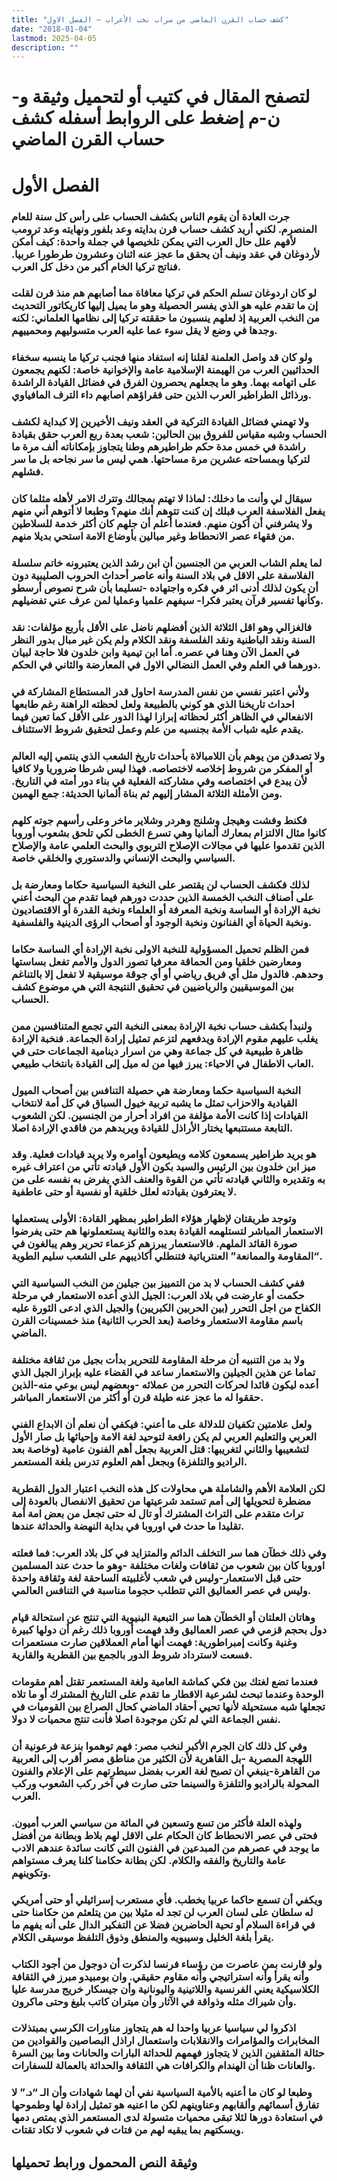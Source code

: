 ```yaml
---
title: "كشف حساب القرن الماضي من سراب نخب الأعراب – الفصل الاول"
date: "2018-01-04"
lastmod: 2025-04-05
description: ""
---
```

# **لتصفح المقال في كتيب أو لتحميل وثيقة و-ن-م إضغط على الروابط أسفله** **كشف حساب القرن الماضي**

# الفصل الأول

### جرت العادة أن يقوم الناس بكشف الحساب على رأس كل سنة للعام المنصرم. لكني أريد كشف حساب قرن بدايته وعد بلفور ونهايته وعد ترومب لأفهم علل حال العرب التي يمكن تلخيصها في جملة واحدة: كيف أمكن لأردوغان في عقد ونيف أن يحقق ما عجز عنه اثنان وعشرون طرطورا عربيا. فناتج تركيا الخام أكبر من دخل كل العرب.

### لو كان اردوغان تسلم الحكم في تركيا معافاة مما أصابهم هم منذ قرن لقلت إن ما تقدم عليه هو الذي يفسر الحصيلة وهو ما يميل إليها كاريكاتور التحديث من النخب العربية إذ لعلهم ينسبون ما حققته تركيا إلى نظامها العلماني: لكنه وجدها في وضع لا يقل سوء عما عليه العرب متسوليهم ومحمييهم.

### ولو كان قد واصل العلمنة لقلنا إنه استفاد منها فجنب تركيا ما ينسبه سخفاء الحداثيين العرب من الهيمنة الإسلامية عامة والإخوانية خاصة: لكنهم يجمعون على اتهامه بهما. وهو ما يجعلهم يحصرون الفرق في فضائل القيادة الراشدة ورذائل الطراطير العرب الذين حتى فقراؤهم اصابهم داء الترف المافياوي.

### ولا تهمني فضائل القيادة التركية في العقد ونيف الأخيرين إلا كبداية لكشف الحساب وشبه مقياس للفروق بين الحالين: شعب بعدة ربع العرب حقق بقيادة راشدة في خمس مدة حكم طراطيرهم وطنا يتجاوز بإمكاناته ألف مرة ما لتركيا وبمساحته عشرين مرة مساحتها. همي ليس ما سر نجاحه بل ما سر فشلهم.

### سيقال لي وأنت ما دخلك: لماذا لا تهتم بمجالك وتترك الامر لأهله مثلما كان يفعل الفلاسفة العرب قبلك إن كنت تتوهم أنك منهم؟ وطبعا لا أتوهم أني منهم ولا يشرفني أن أكون منهم. فعندما أعلم أن جلهم كان أكثر خدمة للسلاطين من فقهاء عصر الانحطاط وغير مبالين بأوضاع الامة استحي بديلا منهم.

### لما يعلم الشاب العربي من الجنسين أن ابن رشد الذين يعتبرونه خاتم سلسلة الفلاسفة على الاقل في بلاد السنة وأنه عاصر أحداث الحروب الصليبية دون أن يكون لذلك أدنى اثر في فكره واجتهاده -تسليما بأن شرح نصوص أرسطو وكأنها تفسير قرآن يعتبر فكرا- سيفهم علميا وعمليا لمن عرف عني تفضيلهم.

### فالغزالي وهو اقل الثلاثة الذين أفضلهم ناضل على الأقل بأربع مؤلفات: نقد السنة ونقد الباطنية ونقد الفلسفة ونقد الكلام ولم يكن غير مبال بدور النظر في العمل الآن وهنا في عصره. أما ابن تيمية وابن خلدون فلا حاجة لبيان دورهما في العلم وفي العمل النضالي الاول في المعارضة والثاني في الحكم.

### ولأني اعتبر نفسي من نفس المدرسة احاول قدر المستطاع المشاركة في احداث تاريخنا الذي هو كوني بالطبيعة ولعل لحظته الراهنة رغم طابعها الانفعالي في الظاهر أكثر لحظاته إبرازا لهذا الدور على الأقل كما تعين فيما يقدم عليه شباب الأمة بجنسيه من علم وعمل لتحقيق شروط الاستئناف.

### ولا تصدقن من يوهم بأن اللامبالاة بأحداث تاريخ الشعب الذي ينتمي إليه العالم أو المفكر من شروط إخلاصه لاختصاصه. فهذا ليس شرطا ضروريا ولا كافيا لأن يبدع في اختصاصه وفي مشاركته الفعلية في بناء دور أمته في التاريخ. ومن الأمثلة الثلاثة المشار إليهم ثم بناة ألمانيا الحديثة: جمع الهمين.

### فكنط وفشت وهيجل وشلنج وهردر وشلاير ماخر وعلى رأسهم جوته كلهم كانوا مثال الالتزام بمعارك ألمانيا وهي تسرع الخطى لكي تلحق بشعوب أوروبا الذين تقدموا عليها في مجالات الإصلاح التربوي والبحث العلمي عامة والإصلاح السياسي والبحث الإنساني والدستوري والخلقي خاصة.

### لذلك فكشف الحساب لن يقتصر على النخبة السياسية حكاما ومعارضة بل على أصناف النخب الخمسة الذين حددت دورهم فيما تقدم من البحث أعني نخبة الإرادة أو الساسة ونخبة المعرفة أو العلماء ونخبة القدرة أو الاقتصاديون ونخبة الحياة أي الفنانون ونخبة الوجود أو أصحاب الرؤى الدينية والفلسفية.

### فمن الظلم تحميل المسؤولية للنخبة الاولى نخبة الإرادة أي الساسة حكاما ومعارضين خلقيا ومن الحماقة معرفيا تصور الدول والأمم تفعل بساستها وحدهم. فالدول مثل أي فريق رياضي أو أي جوقة موسيقية لا تفعل إلا بالتناغم بين الموسيقيين والرياضيين في تحقيق النتيجة التي هي موضوع كشف الحساب.

### ولنبدأ بكشف حساب نخبة الإرادة بمعنى النخبة التي تجمع المتنافسين ممن يغلب عليهم مقوم الإرادة ويدفعهم لتزعم تمثيل إرادة الجماعة. فنخبة الإرادة ظاهرة طبيعية في كل جماعة وهي من اسرار دينامية الجماعات حتى في العاب الاطفال في الاحياء: يبرز فيها من له ميل إلى القيادة بانتخاب طبيعي.

### النخبة السياسية حكما ومعارضة هي حصيلة التنافس بين أصحاب الميول القيادية والاحزاب تمثل ما يشبه تربية خيول السباق في كل أمة لانتخاب القيادات إذا كانت الأمة مؤلفة من افراد أحرار من الجنسين. لكن الشعوب التابعة مستتبعها يختار الأراذل للقيادة ويريدهم من فاقدي الإرادة اصلا.

### هو يريد طراطير يسمعون كلامه ويطيعون أوامره ولا يريد قيادات فعلية. وقد ميز ابن خلدون بين الرئيس والسيد بكون الأول قيادته تأتي من اعتراف غيره به وتقديره والثاني قيادته تأتي من القوة والعنف الذي يفرض به نفسه على من لا يعترفون بقيادته لعلل خلقية أو نفسية أو حتى عاطفية.

### وتوجد طريقتان لإظهار هؤلاء الطراطير بمظهر القادة: الأولى يستعملها الاستعمار المباشر لتستلهمه القيادة بعده والثانية يستعملونها هم حتى يفرضوا صورة القائد الملهم. فالاستعمار يبرزهم كزعماء تحرير وهم يبالغون في “المقاومة والممانعة” العنترياتية فتنطلي أكاذيبهم على الشعب سليم الطوية.

### ففي كشف الحساب لا بد من التمييز بين جيلين من النخب السياسية التي حكمت أو عارضت في بلاد العرب: الجيل الذي أعده الاستعمار في مرحلة الكفاح من اجل التحرر (بين الحربين الكبريين) والجيل الذي ادعى الثورة عليه باسم مقاومة الاستعمار وخاصة (بعد الحرب الثانية) منذ خمسينات القرن الماضي.

### ولا بد من التنبيه أن مرحلة المقاومة للتحرير بدأت بجيل من ثقافة مختلفة تماما عن هذين الجيلين والاستعمار ساعد في القضاء عليه بإبراز الجيل الذي أعده ليكون قائدا لحركات التحرر من عملائه -وبعضهم ليس بوعي منه-الذين حققوا له ما عجز عنه طيلة قرن أو أكثر من الاستعمار المباشر.

### ولعل علامتين تكفيان للدلالة على ما أعني: فيكفي أن نعلم أن الابداع الفني العربي والتعليم العربي لم يكن رافعة لتوحيد لغة الامة وإحيائها بل صار الأول لتشعيبها والثاني لتغريبها: قتل العربية بجعل أهم الفنون عامية (وخاصة بعد الراديو والتلفزة) وبجعل أهم العلوم تدرس بلغة المستعمر.

### لكن العلامة الأهم والشاملة هي محاولات كل هذه النخب اعتبار الدول القطرية مضطرة لتحويلها إلى أمم تستمد شرعيتها من تحقيق الانفصال بالعودة إلى تراث متقدم على التراث المشترك أو تال له حتى تجعل من بعض امة أمة تقليدا ما حدث في اوروبا في بداية النهضة والحداثة عندها.

### وفي ذلك خطآن هما سر التخلف الدائم والمتزايد في كل بلاد العرب: فما فعلته اوروبا كان بين شعوب من ثقافات ولغات مختلفة -وهو ما حدث عند المسلمين حتى قبل الاستعمار-وليس في شعب لأغلبيته الساحقة لغة وثقافة واحدة وليس في عصر العماليق التي تتطلب حجوما مناسبة في التنافس العالمي.

### وهاتان العلتان أو الخطآن هما سر التبعية البنيوية التي تنتج عن استحالة قيام دول بحجم قزمي في عصر العماليق وقد فهمت أوروبا ذلك رغم أن دولها كبيرة وغنية وكانت إمبراطورية: فهمت أنها أمام العملاقين صارت مستعمرات فسعت لاسترداد شروط الدور بالجمع بين القطرية والقارية.

### فعندما تضع لغتك بين فكي كماشة العامية ولغة المستعمر تقتل أهم مقومات الوحدة وعندما تبحث لشرعية الاقطار ما تقدم على التاريخ المشترك أو ما تلاه تجعلها شبه مستحيلة لأنها تحيي أحقاد الماضي كحال الصراع بين القوميات في نفس الجماعة التي لم تكن موجودة اصلا فأنت تنتج محميات لا دولا.

### وفي كل ذلك كان الجرم الأكبر لنخب مصر: فهم توهموا بنزعة فرعونية أن اللهجة المصرية -بل القاهرية لأن الكثير من مناطق مصر أقرب إلى العربية من القاهرة-ينبغي أن تصبح لغة العرب بفضل سيطرتهم على الإعلام والفنون المحولة بالراديو والتلفزة والسينما حتى صارت في آخر ركب الشعوب وركب العرب.

### ولهذه العلة فأكثر من تسع وتسعين في المائة من سياسي العرب أميون. فحتى في عصر الانحطاط كان الحكام على الاقل لهم بلاط وبطانة من أفضل ما يوجد في عصرهم من المبدعين في الفنون التي كانت سائدة عندهم الادب عامة والتاريخ والفقه والكلام. لكن بطانة حكامنا كلنا يعرف مستواهم وتكوينهم.

### ويكفي أن تسمع حاكما عربيا يخطب. فأي مستعرب إسرائيلي أو حتى أمريكي له سلطان على لسان العرب لن تجد له مثيلا بين من يتلعثم من حكامنا حتى في قراءة السلام أو تحية الحاضرين فضلا عن التفكير الدال على أنه يفهم ما يقرأ بلغة الخليل وسيبويه والمنطق وذوق التلفظ موسيقى الكلام.

### ولو قارنت بمن عاصرت من رؤساء فرنسا لذكرت أن دوجول من أجود الكتاب وأنه يقرأ وأنه استراتيجي وأنه مقاوم حقيقي. وان بومبيدو مبرز في الثقافة الكلاسيكية يعني الفرنسية واللاتينية واليونانية وأن جيسكار خريج مدرسة عليا وأن شيراك مثله وذواقة في الآثار وأن ميتران كاتب بليغ وحتى ماكرون.

### اذكروا لي سياسيا عربيا واحدا له هم يتجاوز مناورات الكرسي بمبتذلات المخابرات والمؤامرات والانقلابات واستعمال اراذل البصاصين والقوادين من حثالة المثقفين الذين لا يتجاوز فهمهم للحداثة البارات والحانات وما بين السرة والعانات ظنا أن الهندام والكرافات هي الثقافة والحداثة بالعمالة للسفارات.

### وطبعا لو كان ما أعنيه بالأمية السياسية نفي أن لهما شهادات وأن الـ “د.” لا تفارق أسمائهم وألقابهم وعناوينهم لكن ما اعنيه هو تمثيل إرادة لها وطموحها في استعادة دورها لئلا تبقى محميات متسولة لدى المستعمر الذي يمتص دمها ويسكتهم بما يبقيه لهم من فتات في شعوب لا تكاد تقتات.

## وثيقة النص المحمول ورابط تحميلها

###
